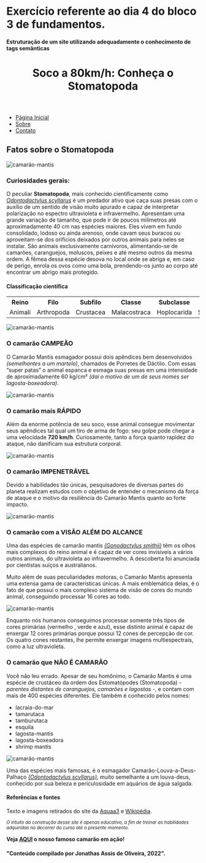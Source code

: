 # Exercício referente ao dia 4 do bloco 3 de fundamentos.

#### Estruturação de um site utilizando adequadamente o conhecimento de tags semânticas

## 


<!DOCTYPE html>
<html lang="pt-br">

<head>
  <meta charset="UTF-8">
  <meta http-equiv="X-UA-Compatible" content="IE=edge">
  <meta name="viewport" content="width=device-width, initial-scale=1.0">
  <title>O incŕivel Stomatopoda</title>
  <link rel="stylesheet" href="style2.css">
  <!-- FONTE TITULO -->
  <link rel="preconnect" href="https://fonts.googleapis.com">
  <link rel="preconnect" href="https://fonts.gstatic.com" crossorigin>
  <link href="https://fonts.googleapis.com/css2?family=Permanent+Marker&display=swap" rel="stylesheet">
  <!-- FONTE TEXTO -->
  <link href="https://fonts.googleapis.com/css2?family=Poppins&display=swap" rel="stylesheet">
</head>

<body>
  <header>
    <h1>Soco a 80km/h: Conheça o Stomatopoda</h1>
  </header>
  <nav id="menu">
    <ul>
      <li><a href="#" target="_blank">Página Inicial</a></li>
      <li><a href="#" target="_blank">Sobre</a></li>
      <li><a href="#" target="_blank">Contato</a></li>
    </ul>
  </nav>
  <main>
    <article class="articles">
      <div class="articles-h2">
        <h2>Fatos sobre o Stomatopoda</h2>
      </div>
      <div class="mantis-image">
        <img id="mantis-1"
          src="https://www.aquaa3.com.br/wp-content/uploads/2020/09/og-mantis-super-poderes-1024x538.png"
          alt="camarão-mantis">
      </div>
      <section class="description-container">
        <div class="articles-h3">
          <h3>Curiosidades gerais:</h3>
        </div>
        <p>
          O peculiar <strong>Stomatopoda</strong>, mais conhecido cientificamente como <em><u>Odontodactylus
              scyllarus</u></em> é um predador ativo que caça suas presas com o auxílio de um sentido de visão muito
          apurado e capaz de interpretar polarização no espectro ultravioleta e infravermelho. Apresentam uma grande
          variação de tamanho, que pode ir de poucos milímetros até aproximadamente 40 cm nas espécies maiores. Eles
          vivem em fundo consolidado, lodoso ou ainda arenoso, onde cavam seus buracos ou aproveitam-se dos orifícios
          deixados por outros animais para neles se instalar. São animais exclusivamente carnívoros, alimentando-se de
          camarões, caranguejos, moluscos, peixes e até mesmo outros da mesma ordem. A fêmea dessa espécie desova no
          local onde se abriga e, em caso de perigo, enrola os ovos como uma bola, prendendo-os junto ao corpo até
          encontrar um abrigo mais protegido.
        </p>
        <div id="table">
          <div id="table-title">
            <h4>Classificação científica</h4>
          </div>
          <table>
            <tr>
              <th>Reino</th>
              <th>Filo</th>
              <th>Subfilo</th>
              <th>Classe</th>
              <th>Subclasse</th>
              <th>Ordem</th>
            </tr>
            <tr>
              <td>Animali</td>
              <td>Arthropoda</td>
              <td>Crustacea</td>
              <td>Malacostraca</td>
              <td>Hoplocarida</td>
              <td>Stomatopoda</td>
            </tr>
          </table>
        </div>
        <div class="mantis-image">
          <img src="https://www.aquaa3.com.br/wp-content/uploads/2020/09/Camarao-Mantis-perfurador-esmagador.png"
            alt="camarão-mantis">
        </div>
      </section>
      <section class="description-container">
        <div class="articles-h3">
          <h3>O camarão CAMPEÃO</h3>
        </div>
        <p>O Camarão Mantis esmagador possui dois apêndices bem desenvolvidos <em>(semelhantes a um martelo)</em>,
          chamados de Porretes de Dáctilo. Com essas “super patas” o animal espanca e esmaga suas presas em uma
          intensidade de aproximadamente 60 kg/cm² <em>(daí o motivo de um de seus nomes ser lagosta-boxeadora)</em>.
        </p>
        <div class="mantis-image">
          <img src="https://www.aquaa3.com.br/wp-content/uploads/2020/09/animal-mais-forte-mundo-1024x734.png"
            alt="camarão-mantis">
        </div>
      </section>
      <section class="description-container">
        <div class="articles-h3">
          <h3>O camarão mais RÁPIDO</h3>
        </div>
        <p>Além da enorme potência de seu soco, esse animal consegue movimentar seus apêndices tal qual um tiro de arma
          de fogo: seu golpe pode chegar a uma velocidade <strong> 720 km/h</strong>. Curiosamente, tanto a força quanto
          rapidez do ataque, não danificam sua estrutura corporal.
        </p>
        <div class="mantis-image">
          <img src="https://www.aquaa3.com.br/wp-content/uploads/2020/09/Animal-mais-rapido-1024x734.png"
            alt="camarão-mantis">
        </div>
      </section>
      <section class="description-container">
        <div class="articles-h3">
          <h3>O camarão IMPENETRÁVEL</h3>
        </div>
        <p>Devido a habilidades tão únicas, pesquisadores de diversas partes do planeta realizam estudos com o objetivo
          de entender o mecanismo da força de ataque e o motivo da resiliência do Camarão Mantis quanto ao forte
          impacto.
        </p>
        <div class="mantis-image">
          <img src="https://www.aquaa3.com.br/wp-content/uploads/2020/09/Durabilidade-camarao-mantis-1024x734.png"
            alt="camarão-mantis">
        </div>
      </section>
      <section class="description-container">
        <div class="articles-h3">
          <h3>O camarão com a VISÃO ALÉM DO ALCANCE</h3>
        </div>
        <p>
          Uma das espécies de camarão mantis <u><em>(Gonodactylus smithii)</u></em> têm os olhos mais complexos do reino
          animal e é capaz de ver cores invisíveis a vários outros animais, do ultravioleta ao infravermelho. A
          descoberta foi
          anunciada por cientistas suíços e australianos.
        </p>
        <p>
          Muito além de suas peculiaridades motoras, o Camarão Mantis apresenta uma extensa gama de características
          únicas. A mais emblemática delas, é o fato de que possui o mais complexo sistema de visão de cores do mundo
          animal, conseguindo processar 16 cores ao todo.
        </p>
        <div class="mantis-image">
          <img src="https://www.aquaa3.com.br/wp-content/uploads/2020/09/camarao-mantis-super-visao-1024x907.png" alt="camarão-mantis">
        </div>
        <p>Enquanto
          nós humanos conseguimos processar somente três tipos de cores primárias (<span id="red">vermelho </span>,
          <span id="green">verde</span> e <span id="blue">azul</span>), esse distinto animal é capaz de enxergar 12
          cores primárias porque possui 12 cones de percepção de cor. Os quatro cones restantes, lhe permite enxergar
          imagens multiespectrais, como a luz ultravioleta.
        </p>
      </section>
      <section class="description-container">
        <div class="articles-h3">
          <h3>O camarão que NÃO É CAMARÃO</h3>
        </div>
        <p>Você não leu errado. Apesar de seu homônimo, o Camarão Mantis é uma espécie de crustáceo da ordem dos
          Estomatópodes (Stomatopoda) <em>- parentes distantes de caranguejos, camarões e lagostas -</em>, e contam com
          mais de 400 espécies diferentes. Ele também é conhecido pelos nomes:
        </p>
        <ul>
          <li>lacraia-do-mar</li>
          <li>tamarutaca </li>
          <li>tamburutaca</li>
          <li>esquila</li>
          <li>lagosta-mantis</li>
          <li>lagosta-boxeadora</li>
          <li>shrimp mantis</li>
        </ul>
        <div class="mantis-image">
          <img src="https://img.ibxk.com.br/2013/4/materias/961713491012231.jpg?w=1040" alt="camarão-mantis">
        </div>
        <p>
          Uma das espécies mais famosas, é o esmagador Camarão-Louva-a-Deus-Palhaço <em><u>(Odontodactylus
              scyllarus)</u></em>, muito
          semelhante a um louva-deus, conhecido por sua beleza e periculosidade em aquários de água salgada.
        </p>
      </section>
      <section id="references">
        <div class="articles-h4">
          <h4>Referências e fontes</h4>
          <p>Texto e imagens retirados do site da <a
              href="https://www.aquaa3.com.br/curiosidades-camarao-mantis/">Aquaa3</a> e <a
              href="https://pt.wikipedia.org/wiki/Stomatopoda">Wikipédia</a>.
          </p>
          <p><small><em>O intuito da construção desse site é apenas educativo, a fim de treinar as habilidades
                adquiridas no decorrer do curso até o presente momento.</em></small>
          </p>
        </div>
      </section>
    </article>
    <div id="lateral-bar">
      <aside>
        <p> <strong>Veja <a href="https://www.youtube.com/watch?v=E0Li1k5hGBE" target="_blank">AQUI</a> o nosso famoso
            camarão em ação!</strong>
        </p>
      </aside>
    </div>
  </main>
  <footer>
    <h4>"Conteúdo compilado por Jonathas Assis de Oliveira, 2022".</h4>
  </footer>
</body>
</html>

